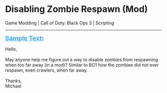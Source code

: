 # Disabling Zombie Respawn (Mod)
Game Modding | Call of Duty: Black Ops 3 | Scripting

---
<strong style="font-size: 1.4em;"><span style="text-decoration: underline;text-decoration-color: #34a7f9;"><span style="color:#34a7f9;">Sample Text</span></span>:</strong>

<p>Hello,<br /><br />May anyone help me figure out a way to disable zombies from respawning when too far away (in a mod)? Similar to BO1 how the zombies did not ever respawn, even crawlers, when far away.<br /><br />Thanks,<br />Michael</p>
